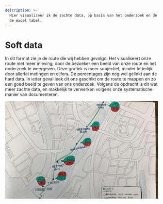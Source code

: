 ```yaml
---
description: >-
  Hier visualiseer ik de zachte data, op basis van het onderzoek en de data in
  de excel tabel.
---
```


# Soft data

In dit format zie je de route die wij hebben gevolgd. Het visualiseert onze route met meer inleving, door de bezoeker een beeld van onze route en het onderzoek te weergeven. Deze grafiek is meer subjectief, minder letterlijk door allerlei metingen en cijfers. De percentages zijn nog wel gelinkt aan de hard data. In ieder geval leek dit ons geschikt om de route te mappen en zo een goed beeld te geven van ons onderzoek. Volgens de opdracht is dit wat meer zachte data, en makkelijk te verwerken volgens onze systematische manier van documenteren. 

![](.gitbook/assets/whatsapp-image-2020-09-04-at-13.38.56.jpeg)

